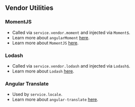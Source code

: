 ## Vendor Utilities

### MomentJS
- Called via `service.vendor.moment` and injected via `Moment$`.
- Learn more about `angularMoment` [here](https://github.com/urish/angular-moment).
- Learn more about `MomentJS` [here](http://momentjs.com/docs/).

### Lodash
- Called via `service.vendor.lodash` and injected via `Lodash$`.
- Learn more about `Lodash` [here](https://lodash.com/docs/4.16.6).

### Angular Translate
- Used by `service.locale`.
- Learn more about `angular-translate` [here](https://angular-translate.github.io/).